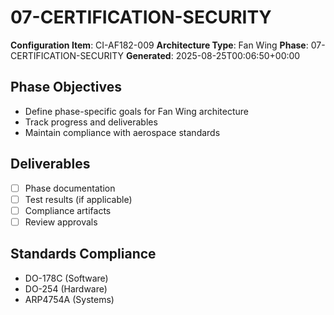 # 07-CERTIFICATION-SECURITY

**Configuration Item**: CI-AF182-009
**Architecture Type**: Fan Wing
**Phase**: 07-CERTIFICATION-SECURITY
**Generated**: 2025-08-25T00:06:50+00:00

## Phase Objectives
- Define phase-specific goals for Fan Wing architecture
- Track progress and deliverables
- Maintain compliance with aerospace standards

## Deliverables
- [ ] Phase documentation
- [ ] Test results (if applicable)
- [ ] Compliance artifacts
- [ ] Review approvals

## Standards Compliance
- DO-178C (Software)
- DO-254 (Hardware)
- ARP4754A (Systems)
